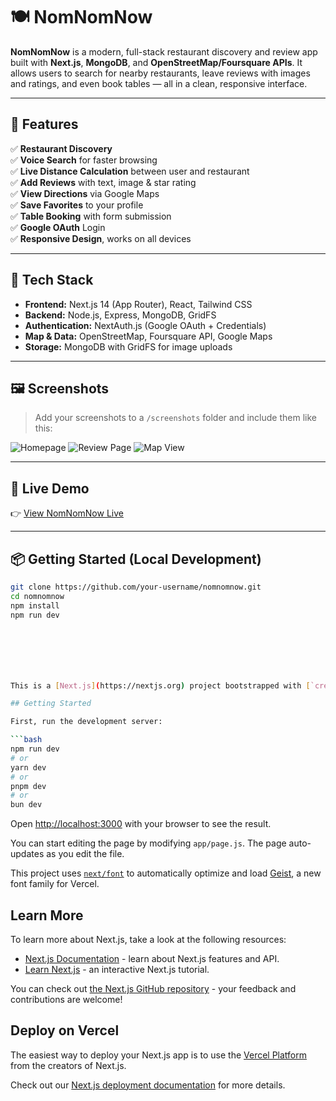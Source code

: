 # 🍽️ NomNomNow

**NomNomNow** is a modern, full-stack restaurant discovery and review app built with **Next.js**, **MongoDB**, and **OpenStreetMap/Foursquare APIs**. It allows users to search for nearby restaurants, leave reviews with images and ratings, and even book tables — all in a clean, responsive interface.

---

## 🚀 Features

✅ **Restaurant Discovery**  
✅ **Voice Search** for faster browsing  
✅ **Live Distance Calculation** between user and restaurant  
✅ **Add Reviews** with text, image & star rating  
✅ **View Directions** via Google Maps  
✅ **Save Favorites** to your profile  
✅ **Table Booking** with form submission  
✅ **Google OAuth** Login  
✅ **Responsive Design**, works on all devices  

---

## 🧠 Tech Stack

- **Frontend:** Next.js 14 (App Router), React, Tailwind CSS  
- **Backend:** Node.js, Express, MongoDB, GridFS  
- **Authentication:** NextAuth.js (Google OAuth + Credentials)  
- **Map & Data:** OpenStreetMap, Foursquare API, Google Maps  
- **Storage:** MongoDB with GridFS for image uploads

---

## 🖼️ Screenshots

> Add your screenshots to a `/screenshots` folder and include them like this:

![Homepage](./screenshots/home.png)
![Review Page](./screenshots/review.png)
![Map View](./screenshots/map.png)

---

## 🔗 Live Demo

👉 [View NomNomNow Live](https://nom-nom-now-fullstackwebsite.vercel.app/)

---

## 📦 Getting Started (Local Development)

```bash
git clone https://github.com/your-username/nomnomnow.git
cd nomnomnow
npm install
npm run dev







This is a [Next.js](https://nextjs.org) project bootstrapped with [`create-next-app`](https://github.com/vercel/next.js/tree/canary/packages/create-next-app).

## Getting Started

First, run the development server:

```bash
npm run dev
# or
yarn dev
# or
pnpm dev
# or
bun dev
```

Open [http://localhost:3000](http://localhost:3000) with your browser to see the result.

You can start editing the page by modifying `app/page.js`. The page auto-updates as you edit the file.

This project uses [`next/font`](https://nextjs.org/docs/app/building-your-application/optimizing/fonts) to automatically optimize and load [Geist](https://vercel.com/font), a new font family for Vercel.

## Learn More

To learn more about Next.js, take a look at the following resources:

- [Next.js Documentation](https://nextjs.org/docs) - learn about Next.js features and API.
- [Learn Next.js](https://nextjs.org/learn) - an interactive Next.js tutorial.

You can check out [the Next.js GitHub repository](https://github.com/vercel/next.js) - your feedback and contributions are welcome!

## Deploy on Vercel

The easiest way to deploy your Next.js app is to use the [Vercel Platform](https://vercel.com/new?utm_medium=default-template&filter=next.js&utm_source=create-next-app&utm_campaign=create-next-app-readme) from the creators of Next.js.

Check out our [Next.js deployment documentation](https://nextjs.org/docs/app/building-your-application/deploying) for more details.
